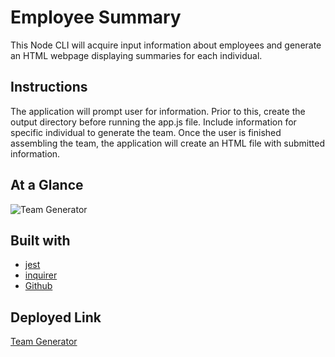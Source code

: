 # Employee Summary

This Node CLI will acquire input information about employees and generate an HTML webpage displaying summaries for each individual.

## Instructions
The application will prompt user for information. Prior to this, create the output directory before running the app.js file. Include information for specific individual to generate the team. Once the user is finished assembling the team, the application will create an HTML file with submitted information.

## At a Glance
![Team Generator]()

## Built with
* [jest](https://jestjs.io/)
* [inquirer](https://www.npmjs.com/package/inquirer)
* [Github](https://github.com/)

## Deployed Link
[Team Generator](https://github.com/fevia/employee-summary)